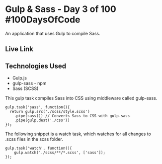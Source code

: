 # Gulp & Sass - Day 3 of 100 #100DaysOfCode
An application that uses Gulp to compile Sass. 

## Live Link

## Technologies Used
- Gulp.js
- gulp-sass - npm 
- Sass (SCSS)


This gulp task compiles Sass into CSS using middleware called gulp-sass.
```
gulp.task('sass', function(){
  return gulp.src('./scss/style.scss')
    .pipe(sass()) // Converts Sass to CSS with gulp-sass
    .pipe(gulp.dest('./css'))
});

```

The following snippet is a watch task, which watches for all changes to .scss files in the scss folder. 

```
gulp.task('watch', function(){	
	gulp.watch('./scss/**/*.scss', ['sass']); 
});
```